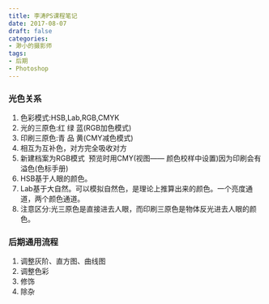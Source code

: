 ```yaml
---
title: 李涛PS课程笔记
date: 2017-08-07
draft: false
categories:
- 渺小的摄影师
tags:
- 后期
- Photoshop
---
```


### 光色关系

1. 色彩模式:HSB,Lab,RGB,CMYK 
2. 光的三原色:红 绿 蓝(RGB加色模式) 
3. 印刷三原色:青 品 黄(CMY减色模式) 
4. 相互为互补色，对方完全吸收对方
5. 新建档案为RGB模式  预览时用CMY(视图—— 颜色校样中设置)因为印刷会有溢色(色标手册)
6. HSB基于人眼的颜色。
7. Lab基于大自然。可以模拟自然色，是理论上推算出来的颜色。一个亮度通道，两个颜色通道。
8. 注意区分:光三原色是直接进去人眼，而印刷三原色是物体反光进去人眼的颜色。



### 后期通用流程

1. 调整灰阶、直方图、曲线图
2. 调整色彩
3. 修饰
4. 除杂